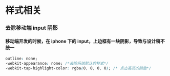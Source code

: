 # 样式相关

### 去除移动端 input 阴影

#### 移动端开发的时候，在 iphone 下的 input，上边框有一块阴影，导致与设计稿不统一

```css
outline: none;
-webkit-appearance: none; /*去除系统默认的样式*/
-webkit-tap-highlight-color: rgba(0, 0, 0, 0); /* 点击高亮的颜色*/
```

